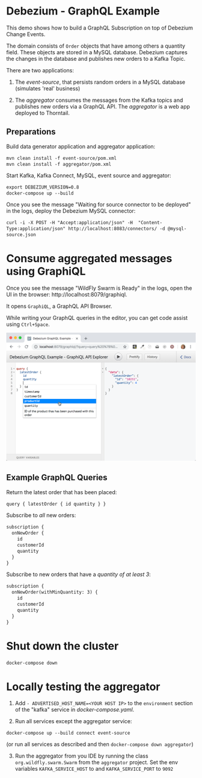 # Debezium - GraphQL Example

This demo shows how to build a GraphQL Subscription on top of Debezium Change Events.

The domain consists of `Order` objects that have among others a quantity field. These objects are stored
in a MySQL database. Debezium captures the changes in the database and publishes new orders to a Kafka Topic.

There are two applications:

1. The  _event-source_, that persists random orders in a MySQL database (simulates 'real' business)

2. The _aggregator_ consumes the messages from the Kafka topics and publishes new orders via a GraphQL API.
The _aggregator_ is a web app deployed to Thorntail.


## Preparations

Build data generator application and aggregator application:

```shell
mvn clean install -f event-source/pom.xml
mvn clean install -f aggregator/pom.xml
```

Start Kafka, Kafka Connect, MySQL, event source and aggregator:

```shell
export DEBEZIUM_VERSION=0.8
docker-compose up --build
```

Once you see the message "Waiting for source connector to be deployed" in the logs,
deploy the Debezium MySQL connector:

```shell
curl -i -X POST -H "Accept:application/json" -H  "Content-Type:application/json" http://localhost:8083/connectors/ -d @mysql-source.json
```

# Consume aggregated messages using GraphiQL

Once you see the message "WildFly Swarm is Ready" in the logs, open the UI in the browser: http://localhost:8079/graphiql.

It opens `GraphiQL`, a GraphQL API Browser. 

While writing your GraphQL queries in the editor, you can get code assist using `Ctrl+Space`.

![GraphiQL API Explorer](graphiql-screenshot.png)

## Example GraphQL Queries

Return the latest order that has been placed:
```
query { latestOrder { id quantity } }
```

Subscribe to _all_ new orders:
```
subscription {
  onNewOrder {
    id
    customerId
    quantity
  }
}
```

Subscribe to new orders that have a _quantity of at least 3_:
```
subscription {
  onNewOrder(withMinQuantity: 3) {
    id
    customerId
    quantity
  }
}
```


# Shut down the cluster

```shell
docker-compose down
```

# Locally testing the aggregator

1. Add `- ADVERTISED_HOST_NAME=<YOUR HOST IP>` to the `environment` section of the "kafka" service in _docker-compose.yaml_.

2. Run all services except the aggregator service:
```shell
docker-compose up --build connect event-source
```
(or run all services as described and then `docker-compose down aggregator`)

3. Run the aggregator from you IDE by running the class `org.wildfly.swarm.Swarm` from the `aggregator` project. 
Set the env variables `KAFKA_SERVICE_HOST` to <YOUR HOST IP> and `KAFKA_SERVICE_PORT` to `9092`

